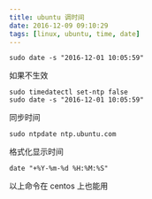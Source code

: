 ```yaml
---
title: ubuntu 调时间
date: 2016-12-09 09:10:29
tags: [linux, ubuntu, time, date]
---
```


`sudo date -s "2016-12-01 10:05:59"`

<!--more-->

如果不生效

```
sudo timedatectl set-ntp false
sudo date -s "2016-12-01 10:05:59"
```

同步时间

`sudo ntpdate ntp.ubuntu.com`

格式化显示时间

`date "+%Y-%m-%d %H:%M:%S"`

以上命令在 centos 上也能用